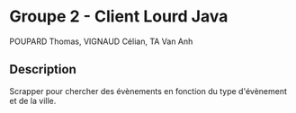 # Groupe 2 - Client Lourd Java 
POUPARD Thomas, VIGNAUD Célian, TA Van Anh

## Description 
Scrapper pour chercher des évènements en fonction du type d'évènement et de la ville. 


